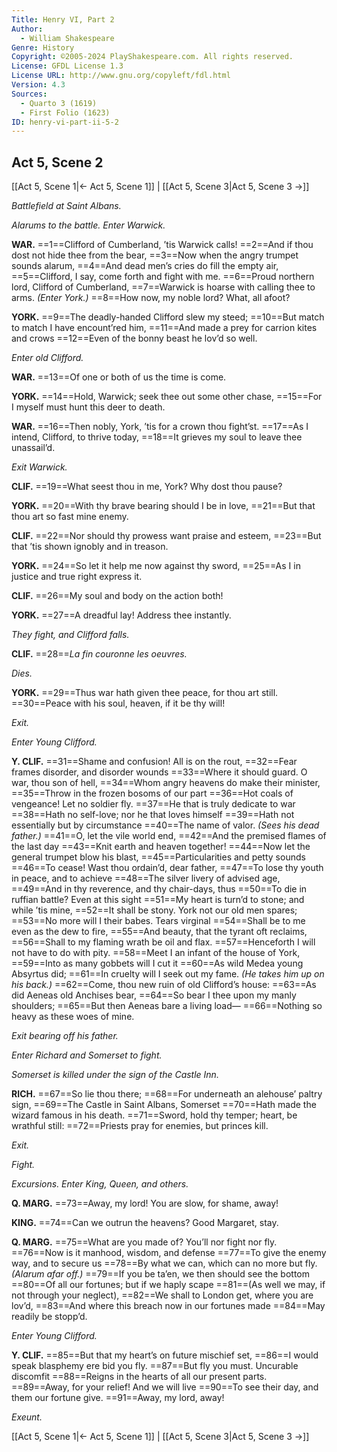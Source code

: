 ```yaml
---
Title: Henry VI, Part 2
Author: 
  - William Shakespeare
Genre: History
Copyright: ©2005-2024 PlayShakespeare.com. All rights reserved.
License: GFDL License 1.3
License URL: http://www.gnu.org/copyleft/fdl.html
Version: 4.3
Sources:
  - Quarto 3 (1619)
  - First Folio (1623)
ID: henry-vi-part-ii-5-2
---
```


## Act 5, Scene 2
[[Act 5, Scene 1|← Act 5, Scene 1]] | [[Act 5, Scene 3|Act 5, Scene 3 →]]

*Battlefield at Saint Albans.*

*Alarums to the battle. Enter Warwick.*

**WAR.**
==1==Clifford of Cumberland, ’tis Warwick calls!
==2==And if thou dost not hide thee from the bear,
==3==Now when the angry trumpet sounds alarum,
==4==And dead men’s cries do fill the empty air,
==5==Clifford, I say, come forth and fight with me.
==6==Proud northern lord, Clifford of Cumberland,
==7==Warwick is hoarse with calling thee to arms.
*(Enter York.)*
==8==How now, my noble lord? What, all afoot?

**YORK.**
==9==The deadly-handed Clifford slew my steed;
==10==But match to match I have encount’red him,
==11==And made a prey for carrion kites and crows
==12==Even of the bonny beast he lov’d so well.

*Enter old Clifford.*

**WAR.**
==13==Of one or both of us the time is come.

**YORK.**
==14==Hold, Warwick; seek thee out some other chase,
==15==For I myself must hunt this deer to death.

**WAR.**
==16==Then nobly, York, ’tis for a crown thou fight’st.
==17==As I intend, Clifford, to thrive today,
==18==It grieves my soul to leave thee unassail’d.

*Exit Warwick.*

**CLIF.**
==19==What seest thou in me, York? Why dost thou pause?

**YORK.**
==20==With thy brave bearing should I be in love,
==21==But that thou art so fast mine enemy.

**CLIF.**
==22==Nor should thy prowess want praise and esteem,
==23==But that ’tis shown ignobly and in treason.

**YORK.**
==24==So let it help me now against thy sword,
==25==As I in justice and true right express it.

**CLIF.**
==26==My soul and body on the action both!

**YORK.**
==27==A dreadful lay! Address thee instantly.

*They fight, and Clifford falls.*

**CLIF.**
==28==*La fin couronne les oeuvres.*

*Dies.*

**YORK.**
==29==Thus war hath given thee peace, for thou art still.
==30==Peace with his soul, heaven, if it be thy will!

*Exit.*

*Enter Young Clifford.*

**Y. CLIF.**
==31==Shame and confusion! All is on the rout,
==32==Fear frames disorder, and disorder wounds
==33==Where it should guard. O war, thou son of hell,
==34==Whom angry heavens do make their minister,
==35==Throw in the frozen bosoms of our part
==36==Hot coals of vengeance! Let no soldier fly.
==37==He that is truly dedicate to war
==38==Hath no self-love; nor he that loves himself
==39==Hath not essentially but by circumstance
==40==The name of valor.
*(Sees his dead father.)*
==41==O, let the vile world end,
==42==And the premised flames of the last day
==43==Knit earth and heaven together!
==44==Now let the general trumpet blow his blast,
==45==Particularities and petty sounds
==46==To cease! Wast thou ordain’d, dear father,
==47==To lose thy youth in peace, and to achieve
==48==The silver livery of advised age,
==49==And in thy reverence, and thy chair-days, thus
==50==To die in ruffian battle? Even at this sight
==51==My heart is turn’d to stone; and while ’tis mine,
==52==It shall be stony. York not our old men spares;
==53==No more will I their babes. Tears virginal
==54==Shall be to me even as the dew to fire,
==55==And beauty, that the tyrant oft reclaims,
==56==Shall to my flaming wrath be oil and flax.
==57==Henceforth I will not have to do with pity.
==58==Meet I an infant of the house of York,
==59==Into as many gobbets will I cut it
==60==As wild Medea young Absyrtus did;
==61==In cruelty will I seek out my fame.
*(He takes him up on his back.)*
==62==Come, thou new ruin of old Clifford’s house:
==63==As did Aeneas old Anchises bear,
==64==So bear I thee upon my manly shoulders;
==65==But then Aeneas bare a living load⁠—
==66==Nothing so heavy as these woes of mine.

*Exit bearing off his father.*

*Enter Richard and Somerset to fight.*

*Somerset is killed under the sign of the Castle Inn.*

**RICH.**
==67==So lie thou there;
==68==For underneath an alehouse’ paltry sign,
==69==The Castle in Saint Albans, Somerset
==70==Hath made the wizard famous in his death.
==71==Sword, hold thy temper; heart, be wrathful still:
==72==Priests pray for enemies, but princes kill.

*Exit.*

*Fight.*

*Excursions. Enter King, Queen, and others.*

**Q. MARG.**
==73==Away, my lord! You are slow, for shame, away!

**KING.**
==74==Can we outrun the heavens? Good Margaret, stay.

**Q. MARG.**
==75==What are you made of? You’ll nor fight nor fly.
==76==Now is it manhood, wisdom, and defense
==77==To give the enemy way, and to secure us
==78==By what we can, which can no more but fly.
*(Alarum afar off.)*
==79==If you be ta’en, we then should see the bottom
==80==Of all our fortunes; but if we haply scape
==81==(As well we may, if not through your neglect),
==82==We shall to London get, where you are lov’d,
==83==And where this breach now in our fortunes made
==84==May readily be stopp’d.

*Enter Young Clifford.*

**Y. CLIF.**
==85==But that my heart’s on future mischief set,
==86==I would speak blasphemy ere bid you fly.
==87==But fly you must. Uncurable discomfit
==88==Reigns in the hearts of all our present parts.
==89==Away, for your relief! And we will live
==90==To see their day, and them our fortune give.
==91==Away, my lord, away!

*Exeunt.*

[[Act 5, Scene 1|← Act 5, Scene 1]] | [[Act 5, Scene 3|Act 5, Scene 3 →]]